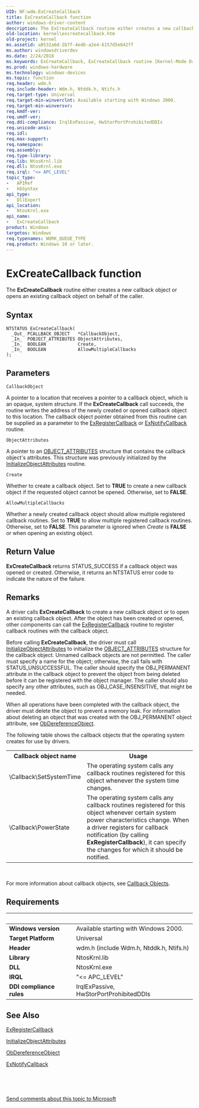 ```yaml
---
UID: NF:wdm.ExCreateCallback
title: ExCreateCallback function
author: windows-driver-content
description: The ExCreateCallback routine either creates a new callback object or opens an existing callback object on behalf of the caller.
old-location: kernel\excreatecallback.htm
old-project: kernel
ms.assetid: a8532a6d-2b7f-4ed6-a2e4-6157d5e842ff
ms.author: windowsdriverdev
ms.date: 2/24/2018
ms.keywords: ExCreateCallback, ExCreateCallback routine [Kernel-Mode Driver Architecture], k102_7c7f1024-8ae7-4925-91f3-add4fcb452b7.xml, kernel.excreatecallback, wdm/ExCreateCallback
ms.prod: windows-hardware
ms.technology: windows-devices
ms.topic: function
req.header: wdm.h
req.include-header: Wdm.h, Ntddk.h, Ntifs.h
req.target-type: Universal
req.target-min-winverclnt: Available starting with Windows 2000.
req.target-min-winversvr: 
req.kmdf-ver: 
req.umdf-ver: 
req.ddi-compliance: IrqlExPassive, HwStorPortProhibitedDDIs
req.unicode-ansi: 
req.idl: 
req.max-support: 
req.namespace: 
req.assembly: 
req.type-library: 
req.lib: NtosKrnl.lib
req.dll: NtosKrnl.exe
req.irql: "<= APC_LEVEL"
topic_type:
-	APIRef
-	kbSyntax
api_type:
-	DllExport
api_location:
-	NtosKrnl.exe
api_name:
-	ExCreateCallback
product: Windows
targetos: Windows
req.typenames: WORK_QUEUE_TYPE
req.product: Windows 10 or later.
---
```



# ExCreateCallback function
The <b>ExCreateCallback</b> routine either creates a new callback object or opens an existing callback object on behalf of the caller.

## Syntax

````
NTSTATUS ExCreateCallback(
  _Out_ PCALLBACK_OBJECT   *CallbackObject,
  _In_  POBJECT_ATTRIBUTES ObjectAttributes,
  _In_  BOOLEAN            Create,
  _In_  BOOLEAN            AllowMultipleCallbacks
);
````

## Parameters

`CallbackObject`

A pointer to a location that receives a pointer to a callback object, which is an opaque, system structure. If the <b>ExCreateCallback</b> call succeeds, the routine writes the address of the newly created or opened callback object to this location. The callback object pointer obtained from this routine can be supplied as a parameter to the <a href="..\wdm\nf-wdm-exregistercallback.md">ExRegisterCallback</a> or <a href="..\wdm\nf-wdm-exnotifycallback.md">ExNotifyCallback</a> routine.

`ObjectAttributes`

A pointer to an <a href="..\wudfwdm\ns-wudfwdm-_object_attributes.md">OBJECT_ATTRIBUTES</a> structure that contains the callback object's attributes. This structure was previously initialized by the <a href="..\wudfwdm\nf-wudfwdm-initializeobjectattributes.md">InitializeObjectAttributes</a> routine.

`Create`

Whether to create a callback object. Set to <b>TRUE</b> to create a new callback object if the requested object cannot be opened. Otherwise, set to <b>FALSE</b>.

`AllowMultipleCallbacks`

Whether a newly created callback object should allow multiple registered callback routines. Set to <b>TRUE</b> to allow multiple registered callback routines. Otherwise, set to <b>FALSE</b>. This parameter is ignored when <i>Create</i> is <b>FALSE</b> or when opening an existing object.


## Return Value

<b>ExCreateCallback</b> returns STATUS_SUCCESS if a callback object was opened or created. Otherwise, it returns an NTSTATUS error code to indicate the nature of the failure.

## Remarks

A driver calls <b>ExCreateCallback</b> to create a new callback object or to open an existing callback object. After the object has been created or opened, other components can call the <a href="..\wdm\nf-wdm-exregistercallback.md">ExRegisterCallback</a> routine to register callback routines with the callback object.

Before calling <b>ExCreateCallback</b>, the driver must call <a href="..\wudfwdm\nf-wudfwdm-initializeobjectattributes.md">InitializeObjectAttributes</a> to initialize the <a href="..\wudfwdm\ns-wudfwdm-_object_attributes.md">OBJECT_ATTRIBUTES</a> structure for the callback object. Unnamed callback objects are not permitted. The caller must specify a name for the object; otherwise, the call fails with STATUS_UNSUCCESSFUL. The caller should specify the OBJ_PERMANENT attribute in the callback object to prevent the object from being deleted before it can be registered with the object manager. The caller should also specify any other attributes, such as OBJ_CASE_INSENSITIVE, that might be needed.

When all operations have been completed with the callback object, the driver must delete the object to prevent a memory leak. For information about deleting an object  that was created with the OBJ_PERMANENT object attribute, see <a href="..\wdm\nf-wdm-obdereferenceobject.md">ObDereferenceObject</a>.

The following table shows the callback objects that the operating system creates for use by drivers.

<table>
<tr>
<th>Callback object name</th>
<th>Usage</th>
</tr>
<tr>
<td>
\Callback\SetSystemTime

</td>
<td>
The operating system calls any callback routines registered for this object whenever the system time changes.

</td>
</tr>
<tr>
<td>
\Callback\PowerState

</td>
<td>
The operating system calls any callback routines registered for this object  whenever certain system power characteristics change. When a driver registers for callback notification (by calling <b>ExRegisterCallback</b>), it can specify the changes for which it should be notified.

</td>
</tr>
</table>
 

For more information about callback objects, see <a href="https://msdn.microsoft.com/library/windows/hardware/ff540718">Callback Objects</a>.

## Requirements
| &nbsp; | &nbsp; |
| ---- |:---- |
| **Windows version** | Available starting with Windows 2000.  |
| **Target Platform** | Universal |
| **Header** | wdm.h (include Wdm.h, Ntddk.h, Ntifs.h) |
| **Library** | NtosKrnl.lib |
| **DLL** | NtosKrnl.exe |
| **IRQL** | "<= APC_LEVEL" |
| **DDI compliance rules** | IrqlExPassive, HwStorPortProhibitedDDIs |

## See Also

<a href="..\wdm\nf-wdm-exregistercallback.md">ExRegisterCallback</a>



<a href="..\wudfwdm\nf-wudfwdm-initializeobjectattributes.md">InitializeObjectAttributes</a>



<a href="..\wdm\nf-wdm-obdereferenceobject.md">ObDereferenceObject</a>



<a href="..\wdm\nf-wdm-exnotifycallback.md">ExNotifyCallback</a>



 

 

<a href="mailto:wsddocfb@microsoft.com?subject=Documentation%20feedback [kernel\kernel]:%20ExCreateCallback routine%20 RELEASE:%20(2/24/2018)&amp;body=%0A%0APRIVACY STATEMENT%0A%0AWe use your feedback to improve the documentation. We don't use your email address for any other purpose, and we'll remove your email address from our system after the issue that you're reporting is fixed. While we're working to fix this issue, we might send you an email message to ask for more info. Later, we might also send you an email message to let you know that we've addressed your feedback.%0A%0AFor more info about Microsoft's privacy policy, see http://privacy.microsoft.com/en-us/default.aspx." title="Send comments about this topic to Microsoft">Send comments about this topic to Microsoft</a>